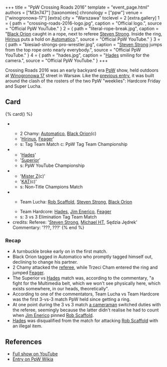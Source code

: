 +++
title = "PpW Crossing Roads 2016"
template = "event_page.html"
authors = ["M3n747"]
[taxonomies]
chronology = ["ppw"]
venue = ["winogronowa-17"]
[extra]
city = "Warszawa"
toclevel = 2
[extra.gallery]
1 = { path = "crossing-roads-2016-logo.jpg", caption = "Official logo.", source = "Official PpW YouTube." }
2 = { path = "literal-rope-break.jpg", caption = "[Black Orion](@/w/johnny-blade.md) caught in a rope, next to referee [Steven Strong](@/w/biesiad.md). Inside the ring, [Hirinus](@/w/mister-z.md) puts a hold on [Automatico](@/w/rob-scaffold.md).", source = "Official PpW YouTube." }
3 = { path = "biesiad-strongs-pro-wrestler.jpg", caption = "[Steven Strong](@/w/biesiad.md) jumps from the top rope onto nearly everybody.", source = "Official PpW YouTube." }
4 = { path = "hades.jpg", caption = "[Hades](@/w/olgierd.md) smiling for the camera.", source = "Official PpW YouTube." }
+++

Crossing Roads 2016 was an early backyard era [PpW](@/o/ppw.md) show, held outdoors at [Winogronowa 17](@/v/winogronowa-17.md) street in Warsaw. Like the [previous entry](@/e/ppw/2015-08-31-ppw-crossing-roads-2015.md), it was built around the clash of the rosters of the two PpW "weeklies": Hardcore Friday and Super Lucha.

## Card

{% card() %}
- - >
    2 Chamy:
    [Automatico](@/w/rob-scaffold.md),
    [Black Orion](@/w/johnny-blade.md)(c)
  - '[Hirinus](@/w/mister-z.md), [Feager](@/w/feager.md)'
  - s: Tag Team Match
    c: PpW Tag Team Championship
- - '[Hades](@/w/olgierd.md)'
  - '[Superior](@/w/rob-scaffold.md)'
  - s: PpW YouTube Championship
- - '[Mister Z](@/w/mister-z.md)(c)'
  - '[KAT](@/w/biesiad.md)(c)'
  - s: Non-Title Champions Match
- - >
    Team Lucha:
    [Rob Scaffold](@/w/rob-scaffold.md),
    [Steven Strong](@/w/biesiad.md),
    [Black Orion](@/w/johnny-blade.md)
  - >
    Team Hardcore:
    [Hades](@/w/olgierd.md),
    [Jim Enerico](@/w/mister-z.md),
    [Feager](@/w/feager.md)
  - s: 3 vs 3 Elimination Tag Team Match
- credits:
    Referee: '[Steven Strong](@/w/biesiad.md), [Michael HT](@/w/michael-ht.md), Sędzia Jędrek'
    Commentary: '???, ???'
{% end %}

### Recap

* A turnbuckle broke early on in the first match.
* Black Orion tagged in Automatico who promptly tagged himself out, declining to change his partner.
* 2 Chamy attacked the [referee](@/w/biesiad.md), while Trzeci Cham entered the ring and jumped [Feager](@/w/feager.md).
* The Superior vs [Hades](@/w/olgierd.md) match was, according to the commentary, "a fight for the Multimedia belt, which we won't see physically here, which exists somewhere, in our heads, theoretically".
* According to one of the commentators, Team Lucha vs Team Hardcore was the first 3-vs-3 match PpW held since getting a ring.
* At one point during the 3 vs 3 match [a cameraman](@/w/michael-ht.md) switched duties with the referee, seemingly because the latter didn't realise he had to count when [Jim Enerico](@/w/mister-z.md) pinned [Rob Scaffold](@/w/rob-scaffold.md).
* [Hades](@/w/olgierd.md) was disqualified from the match for attacking [Rob Scaffold](@/w/rob-scaffold.md) with an illegal item.

## References

* [Full show on YouTube](https://www.youtube.com/watch?v=QoOlY0qXkuQ)
* [Entry on PpW Wikia](https://ppw-fandom.tpwres.pl/ppw-crossing-roads-2016)
